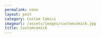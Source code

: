 ```yaml
---
permalink: none
layout: post
category: Custom Comics
imageurl: /assets/images/customcomic6.jpg
title: Customcomic6
---
```

